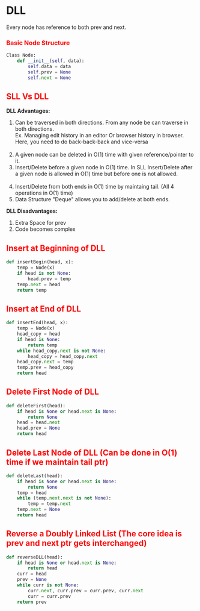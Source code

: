 # DLL

Every node has reference to both prev and next.

###  <span style="color:red">Basic Node Structure</span>

```python
Class Node:
    def __init__(self, data):
        self.data = data
        self.prev = None
        self.next = None
```

## <span style="color:red">SLL Vs DLL</span>

<b>DLL Advantages:</b>
    <ol>
        <li>
            Can be traversed in both directions.
            From any node be can traverse in both directions. <br>
            Ex. Managing edit history in an editor Or browser history in browser.
                Here, you need to do back-back-back and vice-versa
        </li>        
        <li> 
            A given node can be deleted in O(1) time with given reference/pointer to it.
        </li>
        <li>
            Insert/Delete before a given node in O(1) time. In SLL Insert/Delete after a given node is allowed in O(1) time but before one is not allowed. 
        </li>    
        <li>
            Insert/Delete from both ends in O(1) time by maintaing tail. (All 4 operations in O(1) time)
        </li>
        <li>
            Data Structure "Deque" allows you to add/delete at both ends.
        </li>
    </ol>


<b>DLL Disadvantages:</b>
    <ol>
        <li> Extra Space for prev </li>
        <li> Code becomes complex </li>
    </ol>

## <span style="color:red">Insert at Beginning of DLL</span>
```python
def insertBegin(head, x):
    temp = Node(x)
    if head is not None:
        head.prev = temp
    temp.next = head
    return temp
```
## <span style="color:red">Insert at End of DLL</span>
```python
def insertEnd(head, x):
    temp = Node(x)
    head_copy = head
    if head is None:
        return temp
    while head_copy.next is not None:
        head_copy = head_copy.next
    head_copy.next = temp
    temp.prev = head_copy
    return head
```
## <span style="color:red">Delete First Node of DLL</span>
```python
def deleteFirst(head):
    if head is None or head.next is None:
        return None
    head = head.next
    head.prev = None
    return head
```
## <span style="color:red">Delete Last Node of DLL (Can be done in O(1) time if we maintain tail ptr)</span>
```python
def deleteLast(head):
    if head is None or head.next is None:
        return None
    temp = head
    while (temp.next.next is not None):
        temp = temp.next
    temp.next = None
    return head
```
## <span style="color:red">Reverse a Doubly Linked List (The core idea is prev and next ptr gets interchanged)</span>
```python
def reverseDLL(head):
    if head is None or head.next is None:
        return head
    curr = head
    prev = None
    while curr is not None:
        curr.next, curr.prev = curr.prev, curr.next
        curr = curr.prev
    return prev
```